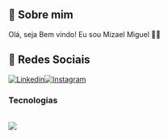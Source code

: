 ## 🚀 Sobre mim
Olá, seja Bem vindo!
Eu sou Mizael Miguel 👋🏾
## 🚀 Redes Sociais
[![Linkedin](https://img.shields.io/badge/LinkedIn-0077B5?style=for-the-badge&logo=linkedin&logoColor=white)](https://www.linkedin.com/in/mizaelmiguels/)[![Instagram](https://img.shields.io/badge/Instagram-E4405F?style=for-the-badge&logo=instagram&logoColor=white)](https://www.instagram.com/mizael.mrs/) 


### Tecnologias
<div style="display: inline_block"> <br/>
<img align ="center" src= "https://img.shields.io/badge/HTML-239120?style=for-the-badge&logo=html5&logoColor=white" >
<div>
